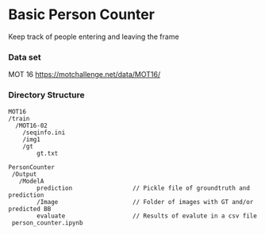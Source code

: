 # Basic Person Counter
Keep track of people entering and leaving the frame

### Data set
MOT 16 https://motchallenge.net/data/MOT16/

### Directory Structure
```
MOT16
/train
  /MOT16-02
    /seqinfo.ini
    /img1
    /gt
        gt.txt

PersonCounter
 /Output
   /ModelA
        prediction                 // Pickle file of groundtruth and prediction
        /Image                     // Folder of images with GT and/or predicted BB
        evaluate                   // Results of evalute in a csv file
 person_counter.ipynb
```
